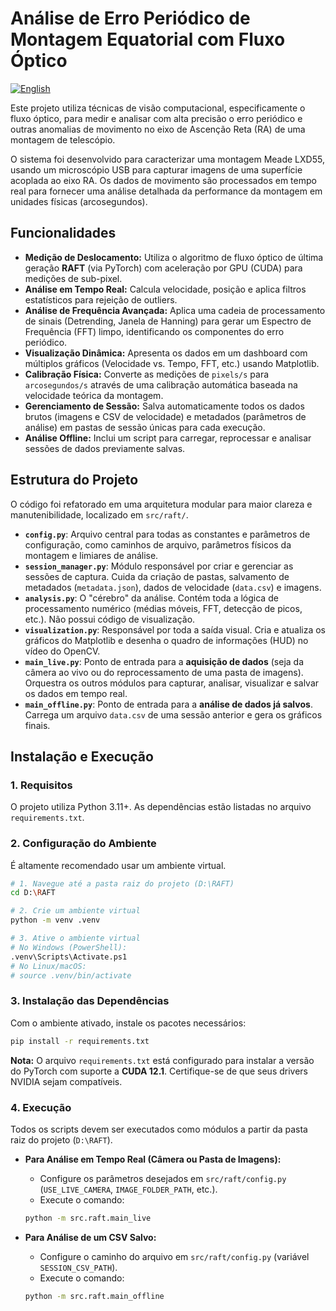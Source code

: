 # Análise de Erro Periódico de Montagem Equatorial com Fluxo Óptico

[![English](https://img.shields.io/badge/English-README-blue.svg)](README.en.md)

Este projeto utiliza técnicas de visão computacional, especificamente o fluxo óptico, para medir e analisar com alta precisão o erro periódico e outras anomalias de movimento no eixo de Ascenção Reta (RA) de uma montagem de telescópio.

O sistema foi desenvolvido para caracterizar uma montagem Meade LXD55, usando um microscópio USB para capturar imagens de uma superfície acoplada ao eixo RA. Os dados de movimento são processados em tempo real para fornecer uma análise detalhada da performance da montagem em unidades físicas (arcosegundos).

## Funcionalidades

* **Medição de Deslocamento:** Utiliza o algoritmo de fluxo óptico de última geração **RAFT** (via PyTorch) com aceleração por GPU (CUDA) para medições de sub-pixel.
* **Análise em Tempo Real:** Calcula velocidade, posição e aplica filtros estatísticos para rejeição de outliers.
* **Análise de Frequência Avançada:** Aplica uma cadeia de processamento de sinais (Detrending, Janela de Hanning) para gerar um Espectro de Frequência (FFT) limpo, identificando os componentes do erro periódico.
* **Visualização Dinâmica:** Apresenta os dados em um dashboard com múltiplos gráficos (Velocidade vs. Tempo, FFT, etc.) usando Matplotlib.
* **Calibração Física:** Converte as medições de `pixels/s` para `arcosegundos/s` através de uma calibração automática baseada na velocidade teórica da montagem.
* **Gerenciamento de Sessão:** Salva automaticamente todos os dados brutos (imagens e CSV de velocidade) e metadados (parâmetros de análise) em pastas de sessão únicas para cada execução.
* **Análise Offline:** Inclui um script para carregar, reprocessar e analisar sessões de dados previamente salvas.

## Estrutura do Projeto

O código foi refatorado em uma arquitetura modular para maior clareza e manutenibilidade, localizado em `src/raft/`.

* **`config.py`**: Arquivo central para todas as constantes e parâmetros de configuração, como caminhos de arquivo, parâmetros físicos da montagem e limiares de análise.
* **`session_manager.py`**: Módulo responsável por criar e gerenciar as sessões de captura. Cuida da criação de pastas, salvamento de metadados (`metadata.json`), dados de velocidade (`data.csv`) e imagens.
* **`analysis.py`**: O "cérebro" da análise. Contém toda a lógica de processamento numérico (médias móveis, FFT, detecção de picos, etc.). Não possui código de visualização.
* **`visualization.py`**: Responsável por toda a saída visual. Cria e atualiza os gráficos do Matplotlib e desenha o quadro de informações (HUD) no vídeo do OpenCV.
* **`main_live.py`**: Ponto de entrada para a **aquisição de dados** (seja da câmera ao vivo ou do reprocessamento de uma pasta de imagens). Orquestra os outros módulos para capturar, analisar, visualizar e salvar os dados em tempo real.
* **`main_offline.py`**: Ponto de entrada para a **análise de dados já salvos**. Carrega um arquivo `data.csv` de uma sessão anterior e gera os gráficos finais.

## Instalação e Execução

### 1. Requisitos

O projeto utiliza Python 3.11+. As dependências estão listadas no arquivo `requirements.txt`.

### 2. Configuração do Ambiente

É altamente recomendado usar um ambiente virtual.

```bash
# 1. Navegue até a pasta raiz do projeto (D:\RAFT)
cd D:\RAFT

# 2. Crie um ambiente virtual
python -m venv .venv

# 3. Ative o ambiente virtual
# No Windows (PowerShell):
.venv\Scripts\Activate.ps1
# No Linux/macOS:
# source .venv/bin/activate
```

### 3. Instalação das Dependências

Com o ambiente ativado, instale os pacotes necessários:

```bash
pip install -r requirements.txt
```
**Nota:** O arquivo `requirements.txt` está configurado para instalar a versão do PyTorch com suporte a **CUDA 12.1**. Certifique-se de que seus drivers NVIDIA sejam compatíveis.

### 4. Execução

Todos os scripts devem ser executados como módulos a partir da pasta raiz do projeto (`D:\RAFT`).

* **Para Análise em Tempo Real (Câmera ou Pasta de Imagens):**
    * Configure os parâmetros desejados em `src/raft/config.py` (`USE_LIVE_CAMERA`, `IMAGE_FOLDER_PATH`, etc.).
    * Execute o comando:
    ```bash
    python -m src.raft.main_live
    ```

* **Para Análise de um CSV Salvo:**
    * Configure o caminho do arquivo em `src/raft/config.py` (variável `SESSION_CSV_PATH`).
    * Execute o comando:
    ```bash
    python -m src.raft.main_offline
    ```